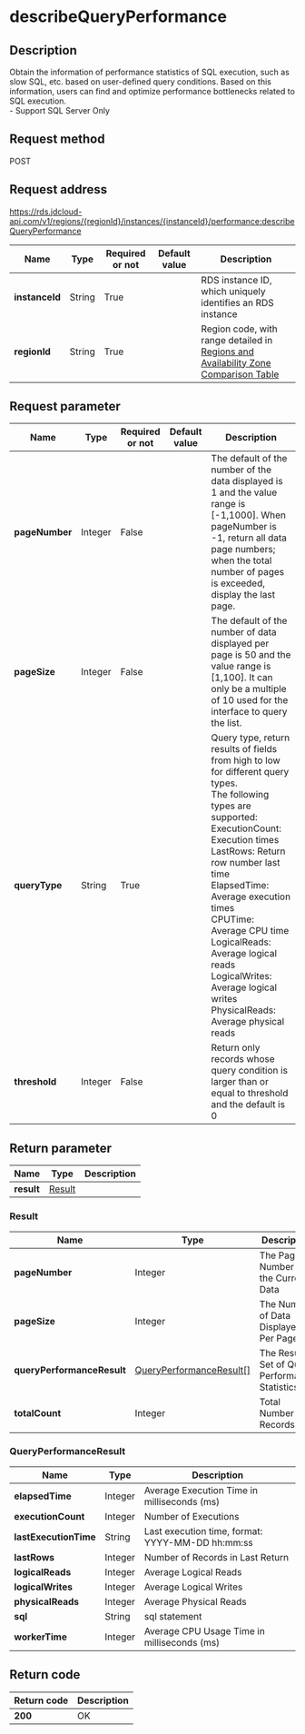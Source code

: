 # describeQueryPerformance


## Description
Obtain the information of performance statistics of SQL execution, such as slow SQL, etc. based on user-defined query conditions. Based on this information, users can find and optimize performance bottlenecks related to SQL execution. <br>- Support SQL Server Only

## Request method
POST

## Request address
https://rds.jdcloud-api.com/v1/regions/{regionId}/instances/{instanceId}/performance:describeQueryPerformance

|Name|Type|Required or not|Default value|Description|
|---|---|---|---|---|
|**instanceId**|String|True||RDS instance ID, which uniquely identifies an RDS instance|
|**regionId**|String|True||Region code, with range detailed in [Regions and Availability Zone Comparison Table](../Enum-Definitions/Regions-AZ.md)|

## Request parameter
|Name|Type|Required or not|Default value|Description|
|---|---|---|---|---|
|**pageNumber**|Integer|False||The default of the number of the data displayed is 1 and the value range is [-1,1000]. When pageNumber is -1, return all data page numbers; when the total number of pages is exceeded, display the last page.|
|**pageSize**|Integer|False||The default of the number of data displayed per page is 50 and the value range is [1,100]. It can only be a multiple of 10 used for the interface to query the list.|
|**queryType**|String|True||Query type, return results of fields from high to low for different query types. <br>The following types are supported:<br>ExecutionCount: Execution times<br>LastRows: Return row number last time<br>ElapsedTime: Average execution times<br>CPUTime: Average CPU time<br>LogicalReads: Average logical reads<br>LogicalWrites: Average logical writes<br>PhysicalReads: Average physical reads<br>|
|**threshold**|Integer|False||Return only records whose query condition is larger than or equal to threshold and the default is 0|


## Return parameter
|Name|Type|Description|
|---|---|---|
|**result**|[Result](##Result)||


### <a name="Result">Result</a>
|Name|Type|Description|
|---|---|---|
|**pageNumber**|Integer|The Page Number of the Current Data|
|**pageSize**|Integer|The Number of Data Displayed Per Page|
|**queryPerformanceResult**|[QueryPerformanceResult[]](##QueryPerformanceResult)|The Result Set of Query Performance Statistics|
|**totalCount**|Integer|Total Number of Records|
### <a name="QueryPerformanceResult">QueryPerformanceResult</a>
|Name|Type|Description|
|---|---|---|
|**elapsedTime**|Integer|Average Execution Time in milliseconds (ms)|
|**executionCount**|Integer|Number of Executions|
|**lastExecutionTime**|String|Last execution time, format: YYYY-MM-DD hh:mm:ss|
|**lastRows**|Integer|Number of Records in Last Return|
|**logicalReads**|Integer|Average Logical Reads|
|**logicalWrites**|Integer|Average Logical Writes|
|**physicalReads**|Integer|Average Physical Reads|
|**sql**|String|sql statement|
|**workerTime**|Integer|Average CPU Usage Time in milliseconds (ms)|

## Return code
|Return code|Description|
|---|---|
|**200**|OK|
